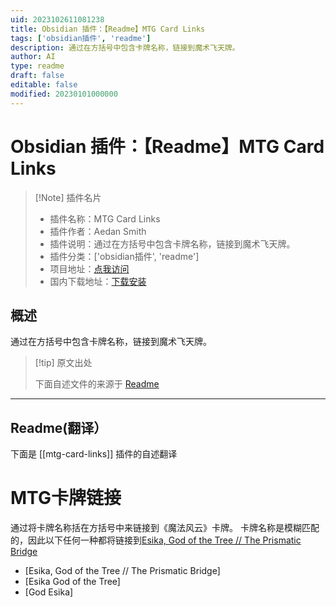 ```yaml
---
uid: 2023102611081238
title: Obsidian 插件：【Readme】MTG Card Links
tags: ['obsidian插件', 'readme']
description: 通过在方括号中包含卡牌名称，链接到魔术飞天牌。
author: AI
type: readme
draft: false
editable: false
modified: 20230101000000
---
```


# Obsidian 插件：【Readme】MTG Card Links

> [!Note] 插件名片
> - 插件名称：MTG Card Links
> - 插件作者：Aedan Smith
> - 插件说明：通过在方括号中包含卡牌名称，链接到魔术飞天牌。
> - 插件分类：['obsidian插件', 'readme']
> - 项目地址：[点我访问](https://github.com/aedans/mtg-card-links)
> - 国内下载地址：[下载安装](https://pkmer.cn/products/plugin/pluginMarket/?mtg-card-links)

## 概述

通过在方括号中包含卡牌名称，链接到魔术飞天牌。



> [!tip] 原文出处
> 
>下面自述文件的来源于 [Readme](https://ghproxy.net/https://raw.githubusercontent.com/aedans/mtg-card-links/master/README.md)
> 

---

## Readme(翻译）

下面是 [[mtg-card-links]] 插件的自述翻译


# MTG卡牌链接

通过将卡牌名称括在方括号中来链接到《魔法风云》卡牌。
卡牌名称是模糊匹配的，因此以下任何一种都将链接到[Esika, God of the Tree // The Prismatic Bridge](https://scryfall.com/card/khm/168/esika-god-of-the-tree-the-prismatic-bridge)

- [Esika, God of the Tree // The Prismatic Bridge]
- [Esika God of the Tree]
- [God Esika]



